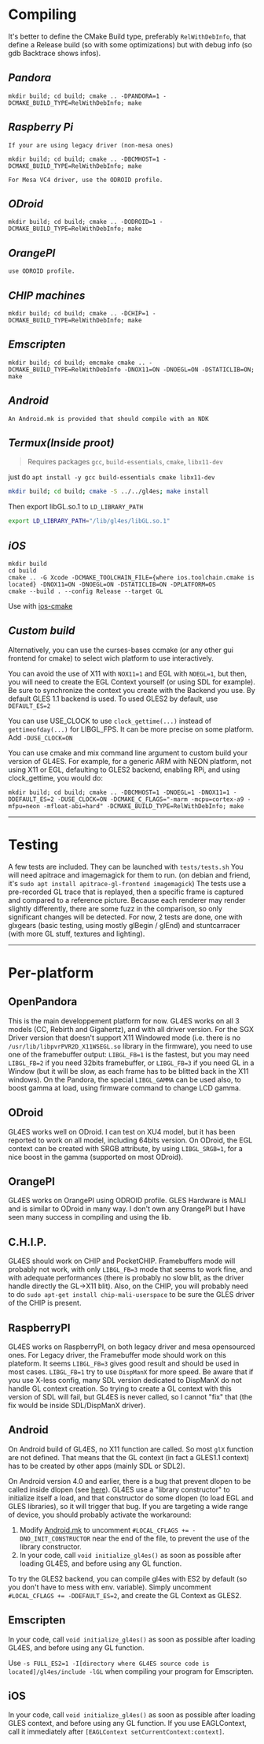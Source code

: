 Compiling
====
It's better to define the CMake Build type, preferably `RelWithDebInfo`, that define a Release build (so with some optimizations) but with debug info (so gdb Backtrace shows infos).

*Pandora*
---

`mkdir build; cd build; cmake .. -DPANDORA=1 -DCMAKE_BUILD_TYPE=RelWithDebInfo; make`
    
*Raspberry Pi*
---

    If your are using legacy driver (non-mesa ones)

`mkdir build; cd build; cmake .. -DBCMHOST=1 -DCMAKE_BUILD_TYPE=RelWithDebInfo; make`

    For Mesa VC4 driver, use the ODROID profile.

*ODroid*
---

`mkdir build; cd build; cmake .. -DODROID=1 -DCMAKE_BUILD_TYPE=RelWithDebInfo; make`

*OrangePI*
---

    use ODROID profile.

*CHIP machines*
---

`mkdir build; cd build; cmake .. -DCHIP=1 -DCMAKE_BUILD_TYPE=RelWithDebInfo; make`

*Emscripten*
---

`mkdir build; cd build; emcmake cmake .. -DCMAKE_BUILD_TYPE=RelWithDebInfo -DNOX11=ON -DNOEGL=ON -DSTATICLIB=ON; make`

*Android*
---

    An Android.mk is provided that should compile with an NDK

*Termux(Inside proot)*
---
> Requires packages `gcc`, `build-essentials`, `cmake`, `libx11-dev`

just do `apt install -y gcc build-essentials cmake libx11-dev` 

```bash
mkdir build; cd build; cmake -S ../../gl4es; make install
```

Then export libGL.so.1 to `LD_LIBRARY_PATH`

```bash
export LD_LIBRARY_PATH="/lib/gl4es/libGL.so.1"
```


*iOS*
---

```
mkdir build
cd build
cmake .. -G Xcode -DCMAKE_TOOLCHAIN_FILE={where ios.toolchain.cmake is located} -DNOX11=ON -DNOEGL=ON -DSTATICLIB=ON -DPLATFORM=OS
cmake --build . --config Release --target GL
```

Use with [ios-cmake](https://github.com/leetal/ios-cmake) 

*Custom build*
---

Alternatively, you can use the curses-bases ccmake (or any other gui frontend for cmake) to select wich platform to use interactively.

You can avoid the use of X11 with `NOX11=1` and EGL with `NOEGL=1`, but then, you will need to create the EGL Context yourself (or using SDL for example). Be sure to synchronize the context you create with the Backend you use. By default GLES 1.1 backend is used. To used GLES2 by default, use `DEFAULT_ES=2`

You can use USE_CLOCK to use `clock_gettime(...)` instead of `gettimeofday(...)` for LIBGL_FPS. It can be more precise on some platform. Add `-DUSE_CLOCK=ON`

You can use cmake and mix command line argument to custom build your version of GL4ES. For example, for a generic ARM with NEON platform, not using X11 or EGL, defaulting to GLES2 backend, enabling RPi, and using clock_gettime, you would do:

 `mkdir build; cd build; cmake .. -DBCMHOST=1 -DNOEGL=1 -DNOX11=1 -DDEFAULT_ES=2 -DUSE_CLOCK=ON -DCMAKE_C_FLAGS="-marm -mcpu=cortex-a9 -mfpu=neon -mfloat-abi=hard" -DCMAKE_BUILD_TYPE=RelWithDebInfo; make`

----

Testing
====
A few tests are included.
They can be launched with `tests/tests.sh`
You will need apitrace and imagemagick for them to run. (on debian and friend, it's `sudo apt install apitrace-gl-frontend imagemagick`)
The tests use a pre-recorded GL trace that is replayed, then a specific frame is captured and compared to a reference picture.
Because each renderer may render slightly differently, there are some fuzz in the comparison, so only significant changes will be detected.
For now, 2 tests are done, one with glxgears (basic testing, using mostly glBegin / glEnd) and stuntcarracer (with more GL stuff, textures and lighting).

----

Per-platform
====

## OpenPandora

This is the main developpement platform for now. GL4ES works on all 3 models (CC, Rebirth and Gigahertz), and with all driver version.
For the SGX Driver version that doesn't support X11 Windowed mode (i.e. there is no `/usr/lib/libpvrPVR2D_X11WSEGL.so` library in the firmware), you need to use one of the framebuffer output: `LIBGL_FB=1` is the fastest, but you may need `LIBGL_FB=2` if you need 32bits framebuffer, or `LIBGL_FB=3` if you need GL in a Window (but it will be slow, as each frame has to be blitted back in the X11 windows).
On the Pandora, the special `LIBGL_GAMMA` can be used also, to boost gamma at load, using firmware command to change LCD gamma.

## ODroid

GL4ES works well on ODroid. I can test on XU4 model, but it has been reported to work on all model, including 64bits version.
On ODroid, the EGL context can be created with SRGB attribute, by using `LIBGL_SRGB=1`, for a nice boost in the gamma (supported on most ODroid).

## OrangePI
GL4ES works on OrangePI using ODROID profile. GLES Hardware is MALI and is similar to ODroid in many way. I don't own any OrangePI but I have seen many success in compiling and using the lib.

## C.H.I.P.

GL4ES should work on CHIP and PocketCHIP. Framebuffers mode will probably not work, with only `LIBGL_FB=3` mode that seems to work fine, and with adequate performances (there is probably no slow blit, as the driver handle directly the GL->X11 blit).
Also, on the CHIP, you will probably need to do `sudo apt-get install chip-mali-userspace` to be sure the GLES driver of the CHIP is present.

## RaspberryPI

GL4ES works on RaspberryPI, on both legacy driver and mesa opensourced ones.
For Legacy driver, the Framebuffer mode should work on this plateform. It seems `LIBGL_FB=3` gives good result and should be used in most cases. `LIBGL_FB=1` try to use `DispManX` for more speed. Be aware that if you use X-less config, many SDL version dedicated to DispManX do not handle GL context creation. So trying to create a GL context with this version of SDL will fail, but GL4ES is never called, so I cannot "fix" that (the fix would be inside SDL/DispManX driver).

## Android
On Android build of GL4ES, no X11 function are called. So most `glX` function are not defined. That means that the GL context (in fact a GLES1.1 context) has to be created by other apps (mainly SDL or SDL2).

On Android version 4.0 and earlier, there is a bug that prevent dlopen to be called inside dlopen (see [here](http://grokbase.com/t/gg/android-ndk/124bdvscqx/block-with-calling-dlopen-and-dlclose)).
GL4ES use a "library constructor" to initialize itself a load, and that constructor do some dlopen (to load EGL and GLES libraries), so it will trigger that bug.
If you are targeting a wide range of device, you should probably activate the workaround:
1. Modify [Android.mk](Android.mk) to uncomment `#LOCAL_CFLAGS += -DNO_INIT_CONSTRUCTOR` near the end of the file, to prevent the use of the library constructor.
2. In your code, call `void initialize_gl4es()` as soon as possible after loading GL4ES, and before using any GL function.

To try the GLES2 backend, you can compile gl4es with ES2 by default (so you don't have to mess with env. variable). Simply uncomment `#LOCAL_CFLAGS += -DDEFAULT_ES=2`, and create the GL Context as GLES2.

## Emscripten

In your code, call `void initialize_gl4es()` as soon as possible after loading GL4ES, and before using any GL function.

Use `-s FULL_ES2=1 -I[directory where GL4ES source code is located]/gl4es/include -lGL` when compiling your program for Emscripten.

## iOS

In your code, call `void initialize_gl4es()` as soon as possible after loading GLES context, and before using any GL function. If you use EAGLContext, call it immediately after `[EAGLContext setCurrentContext:context]`.
